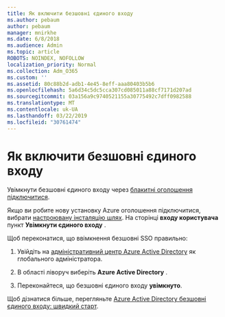 ```yaml
---
title: Як включити безшовні єдиного входу
ms.author: pebaum
author: pebaum
manager: mnirkhe
ms.date: 6/8/2018
ms.audience: Admin
ms.topic: article
ROBOTS: NOINDEX, NOFOLLOW
localization_priority: Normal
ms.collection: Adm_O365
ms.custom: ''
ms.assetid: 80c88b2d-adb1-4e45-8eff-aaa80403b5b6
ms.openlocfilehash: 5a6d34c5dc5cca307cd085011a88cf7171d207ad
ms.sourcegitcommit: 03a156a9c9740521155a30775492c7dff0982588
ms.translationtype: MT
ms.contentlocale: uk-UA
ms.lasthandoff: 03/22/2019
ms.locfileid: "30761474"
---
```

# <a name="how-to-enable-seamless-sso"></a>Як включити безшовні єдиного входу

Увімкнути безшовні єдиного входу через [блакитні оголошення підключитися](https://docs.microsoft.com/azure/active-directory/connect/active-directory-aadconnect).
  
Якщо ви робите нову установку Azure оголошення підключитися, вибрати [настроювану інсталяцію шлях](https://docs.microsoft.com/azure/active-directory/connect/active-directory-aadconnect-get-started-custom). На сторінці **входу користувача** пункт **Увімкнути єдиного входу** . 
  
Щоб переконатися, що ввімкнення безшовні SSO правильно:
  
1. Увійдіть на [адміністративний центр Azure Active Directory](https://aad.portal.azure.com) як глобального адміністратора. 
    
2. В області ліворуч виберіть **Azure Active Directory** . 
    
3. Переконайтеся, що безшовні єдиного входу **увімкнуто**.
    
Щоб дізнатися більше, перегляньте [Azure Active Directory безшовні єдиного входу: швидкий старт](https://docs.microsoft.com/azure/active-directory/connect/active-directory-aadconnect-sso-quick-start).
  

